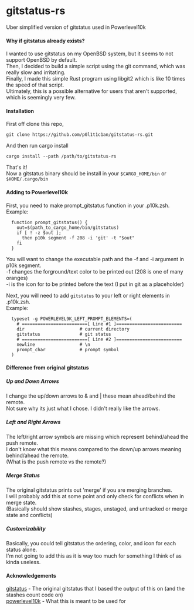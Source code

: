 # gitstatus-rs
Uber simplified version of gitstatus used in Powerlevel10k

#### Why if gitstatus already exists?
I wanted to use gitstatus on my OpenBSD system, but it seems to not support OpenBSD by default.  
Then, I decided to build a simple script using the git command, which was really slow and irritating.  
Finally, I made this simple Rust program using libgit2 which is like 10 times the speed of that script.  
Ultimately, this is a possible alternative for users that aren't supported, which is seemingly very few. 

#### Installation
First off clone this repo,  
```
git clone https://github.com/p0l1t1c1an/gitstatus-rs.git
```
And then run cargo install
```
cargo install --path /path/to/gitstatus-rs
```

That's it!  
Now a gitstatus binary should be install in your `$CARGO_HOME/bin` or `$HOME/.cargo/bin`

#### Adding to Powerlevel10k

First, you need to make prompt_gitstatus function in your .p10k.zsh.  
Example:
```
  function prompt_gitstatus() {
    out=$(path_to_cargo_home/bin/gitstatus)         
    if [ ! -z $out ];      
      then p10k segment -f 208 -i 'git' -t "$out"
    fi
  }
```

You will want to change the executable path and the -f and -i argument in p10k segment.  
-f changes the forground/text color to be printed out (208 is one of many oranges)  
-i is the icon for to be printed before the text (I put in git as a placeholder)  

Next, you will need to add `gitstatus` to your left or right elements in .p10k.zsh.   
Example:
```
  typeset -g POWERLEVEL9K_LEFT_PROMPT_ELEMENTS=(
    # =========================[ Line #1 ]=========================
    dir                     # current directory
    gitstatus               # git status
    # =========================[ Line #2 ]=========================
    newline                 # \n
    prompt_char             # prompt symbol
  )
```

#### Difference from original gitstatus
##### Up and Down Arrows
I change the up/down arrows to & and | these mean ahead/behind the remote.  
Not sure why its just what I chose. I didn't really like the arrows.

##### Left and Right Arrows
The left/right arrow symbols are missing which represent behind/ahead the push remote.  
I don't know what this means compared to the down/up arrows meaning behind/ahead the remote.  
(What is the push remote vs the remote?)

##### Merge Status
The original gitstatus prints out 'merge' if you are merging branches.  
I will probably add this at some point and only check for conflicts when in merge state.  
(Basically should show stashes, stages, unstaged, and untracked or merge state and conflicts)

##### Customizability
Basically, you could tell gitstatus the ordering, color, and icon for each status alone.  
I'm not going to add this as it is way too much for something I think of as kinda useless.

#### Acknowledgements
[gitstatus](https://github.com/romkatv/gitstatus) - The original gitstatus that I based the output of this on (and the stashes count code on)  
[powerlevel10k](https://github.com/romkatv/powerlevel10k) - What this is meant to be used for


